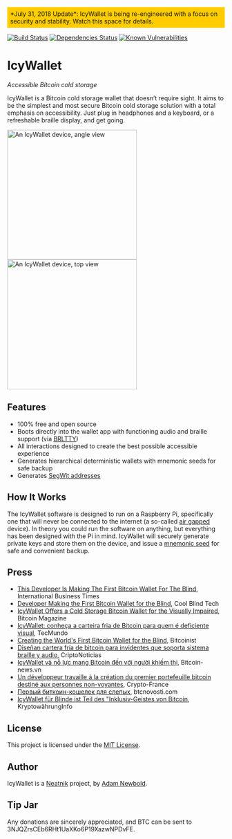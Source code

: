 <div style="padding: .5em; background: #FFCC00;">
*July 31, 2018 Update*: IcyWallet is being re-engineered with a focus on security and stability. Watch this space for details.
</div>

[![Build Status](https://travis-ci.org/neatnik/IcyWallet.svg?branch=master)](https://travis-ci.org/neatnik/IcyWallet)
[![Dependencies Status](https://david-dm.org/neatnik/icywallet/status.svg)](https://david-dm.org/neatnik/icywallet)
[![Known Vulnerabilities](https://snyk.io/test/github/neatnik/icywallet/badge.svg)](https://snyk.io/test/github/neatnik/icywallet)

# IcyWallet

_Accessible Bitcoin cold storage_

IcyWallet is a Bitcoin cold storage wallet that doesn’t require sight. It aims to be the simplest and most secure Bitcoin cold storage solution with a total emphasis on accessibility. Just plug in headphones and a keyboard, or a refreshable braille display, and get going.

[<img src="https://neatnik.net/bitcoin/icywallet/icywallet_angle.jpg" width="300" height="300" alt="An IcyWallet device, angle view" title="An IcyWallet device, angle view">](https://neatnik.net/bitcoin/icywallet/icywallet_angle.jpg)
[<img src="https://neatnik.net/bitcoin/icywallet/icywallet_overhead.jpg" width="300" height="300" alt="An IcyWallet device, top view" title="An IcyWallet device, top view">](https://neatnik.net/bitcoin/icywallet/icywallet_overhead.jpg)

## Features

* 100% free and open source
* Boots directly into the wallet app with functioning audio and braille support (via [BRLTTY](https://github.com/brltty/brltty))
* All interactions designed to create the best possible accessible experience
* Generates hierarchical deterministic wallets with mnemonic seeds for safe backup
* Generates [SegWit addresses](https://segwit.org)

## How It Works

The IcyWallet software is designed to run on a Raspberry Pi, specifically one that will never be connected to the internet (a so-called [air gapped](https://en.wikipedia.org/wiki/Air_gap_(networking)) device). In theory you could run the software on anything, but everything has been designed with the Pi in mind. IcyWallet will securely generate private keys and store them on the device, and issue a [mnemonic seed](https://en.bitcoin.it/wiki/Mnemonic_phrase) for safe and convenient backup.

## Press

- [This Developer Is Making The First Bitcoin Wallet For The Blind](http://www.ibtimes.com/developer-making-first-bitcoin-wallet-blind-2618126), International Business Times
- [Developer Making the First Bitcoin Wallet for the Blind](https://coolblindtech.com/developer-making-the-first-bitcoin-wallet-for-the-blind/), Cool Blind Tech
- [IcyWallet Offers a Cold Storage Bitcoin Wallet for the Visually Impaired](https://bitcoinmagazine.com/articles/icywallet-offers-cold-storage-bitcoin-wallet-visually-impaired/), Bitcoin Magazine
- [IcyWallet: conheça a carteira fria de Bitcoin para quem é deficiente visual](https://www.tecmundo.com.br/produto/124366-icywallet-conheca-carteira-fria-bitcoin-deficiente-visual.htm), TecMundo
- [Creating the World's First Bitcoin Wallet for the Blind](http://bitcoinist.com/creating-worlds-first-bitcoin-wallet-blind/), Bitcoinist
- [Diseñan cartera fría de bitcoin para invidentes que soporta sistema braille y audio](https://criptonoticias.com/carteras/disenan-cartera-fria-bitcoin-invidentes-soporta-sistema-braille-audio/), CriptoNoticias
- [IcyWallet và nỗ lực mang Bitcoin đến với người khiếm thị](https://bitcoin-news.vn/icywallet-va-no-luc-mang-bitcoin-den-voi-nguoi-khiem-thi/), Bitcoin-news.vn
- [Un développeur travaille à la création du premier portefeuille bitcoin destiné aux personnes non-voyantes](https://www.crypto-france.com/un-developpeur-travaille-a-la-creation-du-premier-portefeuille-bitcoin-destine-aux-personnes-non-voyantes/), Crypto-France
- [Первый биткоин-кошелек для слепых](https://btcnovosti.com/articles/pervyiy-bitkoin-koshelek-dlya-slepyih/), btcnovosti.com
- [IcyWallet für Blinde ist Teil des "Inklusiv-Geistes von Bitcoin](http://www.kryptowaehrunginfo.com/l/icy-wallet-fur-blinde-ist-teil-des-inklusiv-geistes-von-bitcoin/), KryptowährungInfo

## License

This project is licensed under the [MIT License](LICENSE.md).

## Author

IcyWallet is a [Neatnik](https://neatnik.net/) project, by [Adam Newbold](https://adam.lol/).

## Tip Jar

Any donations are sincerely appreciated, and BTC can be sent to 3NJQZrsCEb6RHt1UaXKo6P19XazwNPDvFE.